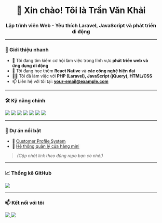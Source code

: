 
<h1 align="center">👋 Xin chào! Tôi là Trần Văn Khải</h1>
<h3 align="center">Lập trình viên Web - Yêu thích Laravel, JavaScript và phát triển di động</h3>

---

### 🚀 Giới thiệu nhanh

- 🔭 Tôi đang tìm kiếm cơ hội làm việc trong lĩnh vực **phát triển web và ứng dụng di động**
- 🌱 Tôi đang học thêm **React Native** và **các công nghệ hiện đại**
- 👨‍💻 Tôi đã làm việc với **PHP (Laravel), JavaScript (jQuery), HTML/CSS**
- 📫 Liên hệ với tôi tại: **your-email@example.com**

---

### 🛠️ Kỹ năng chính

<p align="left">
  <img src="https://img.shields.io/badge/PHP-777BB4?style=for-the-badge&logo=php&logoColor=white" />
  <img src="https://img.shields.io/badge/Laravel-fb503b?style=for-the-badge&logo=laravel&logoColor=white" />
  <img src="https://img.shields.io/badge/JavaScript-F7DF1E?style=for-the-badge&logo=javascript&logoColor=black" />
  <img src="https://img.shields.io/badge/jQuery-0769AD?style=for-the-badge&logo=jquery&logoColor=white" />
  <img src="https://img.shields.io/badge/React_Native-20232A?style=for-the-badge&logo=react&logoColor=61DAFB" />
  <img src="https://img.shields.io/badge/HTML5-e34c26?style=for-the-badge&logo=html5&logoColor=white" />
  <img src="https://img.shields.io/badge/CSS3-1572B6?style=for-the-badge&logo=css3&logoColor=white" />
</p>

---

### 🌟 Dự án nổi bật

- 🔗 [Customer Profile System](https://github.com/yourusername/customer-profile-system)
- 🔗 [Hệ thống quản lý cửa hàng mini](https://github.com/yourusername/store-management)

> *(Cập nhật link theo đúng repo bạn có nhé!)*

---

### 📈 Thống kê GitHub

<p align="left">
  <img src="https://github-readme-stats.vercel.app/api?username=yourusername&show_icons=true&theme=tokyonight" />
</p>

---

### 📫 Kết nối với tôi

<p align="left">
  <a href="mailto:your-email@example.com">
    <img src="https://img.shields.io/badge/Gmail-D14836?style=for-the-badge&logo=gmail&logoColor=white" />
  </a>
  <a href="https://www.linkedin.com/in/yourlinkedin">
    <img src="https://img.shields.io/badge/LinkedIn-0A66C2?style=for-the-badge&logo=linkedin&logoColor=white" />
  </a>
</p>
